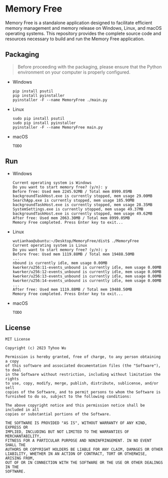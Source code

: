 # Memory Free

Memory Free is a standalone application designed to facilitate efficient memory management and memory release on Windows, Linux, and macOS operating systems. This repository provides the complete source code and resources necessary to build and run the Memory Free application.

## Packaging

> Before proceeding with the packaging, please ensure that the Python environment on your computer is properly configured.

+ Windows
  ```
  pip install psutil
  pip install pyinstaller
  pyinstaller -F --name MemoryFree ./main.py
  ```

+ Linux
  ```
  sudo pip install psutil
  sudo pip install pyinstaller
  pyinstaller -F --name MemoryFree main.py
  ```

+ macOS
  ```
  TODO
  ```

## Run

+ Windows
  ```
  Current operating system is Windows
  Do you want to start memory free? (y/n): y
  Before free: Used mem 2245.92MB / Total mem 8999.05MB
  backgroundTaskHost.exe is currently stopped, mem usage 29.00MB
  SearchApp.exe is currently stopped, mem usage 185.90MB
  backgroundTaskHost.exe is currently stopped, mem usage 28.35MB
  SystemSettings.exe is currently stopped, mem usage 49.37MB
  backgroundTaskHost.exe is currently stopped, mem usage 49.62MB
  After free: Used mem 2063.30MB / Total mem 8999.05MB
  Memory Free completed. Press Enter key to exit...
  ```

+ Linux
  ```
  wutianhao@ubuntu:~/Desktop/MemoryFree/dist$ ./MemoryFree
  Current operating system is Linux
  Do you want to start memory free? (y/n): y
  Before free: Used mem 1119.88MB / Total mem 19488.50MB
  ...
  nbound is currently idle, mem usage 0.00MB
  kworker/u256:11-events_unbound is currently idle, mem usage 0.00MB
  kworker/u256:12-events_unbound is currently idle, mem usage 0.00MB
  kworker/u256:13-events_unbound is currently idle, mem usage 0.00MB
  kworker/u256:14-events_unbound is currently idle, mem usage 0.00MB
  ...
  After free: Used mem 1119.88MB / Total mem 19488.50MB
  Memory Free completed. Press Enter key to exit...
  ```

+ macOS
  ```
  TODO
  ```

## License

```
MIT License

Copyright (c) 2023 Tyhoo Wu

Permission is hereby granted, free of charge, to any person obtaining a copy
of this software and associated documentation files (the "Software"), to deal
in the Software without restriction, including without limitation the rights
to use, copy, modify, merge, publish, distribute, sublicense, and/or sell
copies of the Software, and to permit persons to whom the Software is
furnished to do so, subject to the following conditions:

The above copyright notice and this permission notice shall be included in all
copies or substantial portions of the Software.

THE SOFTWARE IS PROVIDED "AS IS", WITHOUT WARRANTY OF ANY KIND, EXPRESS OR
IMPLIED, INCLUDING BUT NOT LIMITED TO THE WARRANTIES OF MERCHANTABILITY,
FITNESS FOR A PARTICULAR PURPOSE AND NONINFRINGEMENT. IN NO EVENT SHALL THE
AUTHORS OR COPYRIGHT HOLDERS BE LIABLE FOR ANY CLAIM, DAMAGES OR OTHER
LIABILITY, WHETHER IN AN ACTION OF CONTRACT, TORT OR OTHERWISE, ARISING FROM,
OUT OF OR IN CONNECTION WITH THE SOFTWARE OR THE USE OR OTHER DEALINGS IN THE
SOFTWARE.
```
